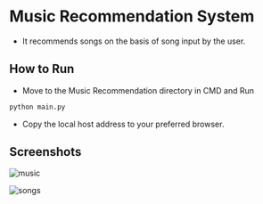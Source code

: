 # Music Recommendation System

- It recommends songs on the basis of song input by the user.

## How to Run
- Move to the Music Recommendation directory in CMD and Run
``` bash
python main.py
```
- Copy the local host address to your preferred browser.

## Screenshots

![music](https://user-images.githubusercontent.com/58438542/131838349-6b11608c-ad16-42bc-922c-bc2c49adf8a1.PNG)

![songs](https://user-images.githubusercontent.com/58438542/131838394-9a089000-cae0-45dd-931e-8e15e30157a6.PNG)